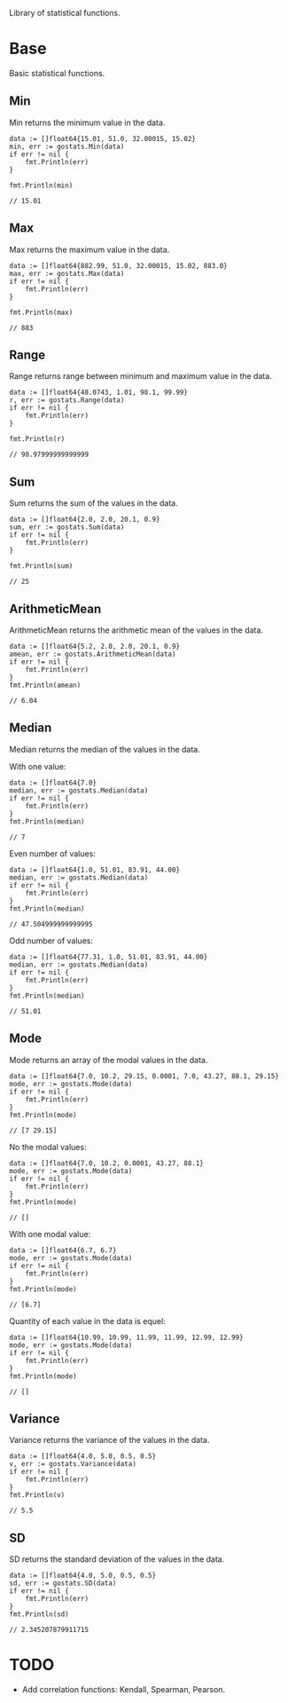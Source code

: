 Library of statistical functions.

# Base
Basic statistical functions.

## Min
Min returns the minimum value in the data. 

```
data := []float64{15.01, 51.0, 32.00015, 15.02}
min, err := gostats.Min(data)
if err != nil {
	fmt.Println(err)
}

fmt.Println(min)

// 15.01
```

## Max
Max returns the maximum value in the data.

```
data := []float64{882.99, 51.0, 32.00015, 15.02, 883.0}
max, err := gostats.Max(data)
if err != nil {
	fmt.Println(err)
}

fmt.Println(max)

// 883
```

## Range
Range returns range between minimum and maximum value in the data.

```
data := []float64{48.0743, 1.01, 98.1, 99.99}
r, err := gostats.Range(data)
if err != nil {
	fmt.Println(err)
}

fmt.Println(r)

// 98.97999999999999
```

## Sum
Sum returns the sum of the values in the data.

```
data := []float64{2.0, 2.0, 20.1, 0.9}
sum, err := gostats.Sum(data)
if err != nil {
	fmt.Println(err)
}

fmt.Println(sum)

// 25
```

## ArithmeticMean
ArithmeticMean returns the arithmetic mean of the values in the data.

```
data := []float64{5.2, 2.0, 2.0, 20.1, 0.9}
amean, err := gostats.ArithmeticMean(data)
if err != nil {
	fmt.Println(err)
}
fmt.Println(amean)

// 6.04
```

## Median
Median returns the median of the values in the data.

With one value:

```
data := []float64{7.0}
median, err := gostats.Median(data)
if err != nil {
	fmt.Println(err)
}
fmt.Println(median)

// 7
```

Even number of values:

```
data := []float64{1.0, 51.01, 83.91, 44.00}
median, err := gostats.Median(data)
if err != nil {
	fmt.Println(err)
}
fmt.Println(median)

// 47.504999999999995
```

Odd number of values:

```
data := []float64{77.31, 1.0, 51.01, 83.91, 44.00}
median, err := gostats.Median(data)
if err != nil {
	fmt.Println(err)
}
fmt.Println(median)

// 51.01
```

## Mode
Mode returns an array of the modal values in the data.

```
data := []float64{7.0, 10.2, 29.15, 0.0001, 7.0, 43.27, 88.1, 29.15}
mode, err := gostats.Mode(data)
if err != nil {
	fmt.Println(err)
}
fmt.Println(mode)

// [7 29.15]
```

No the modal values:

```
data := []float64{7.0, 10.2, 0.0001, 43.27, 88.1}
mode, err := gostats.Mode(data)
if err != nil {
	fmt.Println(err)
}
fmt.Println(mode)

// []
```

With one modal value:

```
data := []float64{6.7, 6.7}
mode, err := gostats.Mode(data)
if err != nil {
	fmt.Println(err)
}
fmt.Println(mode)

// [6.7]
```

Quantity of each value in the data is equel:

```
data := []float64{10.99, 10.99, 11.99, 11.99, 12.99, 12.99}
mode, err := gostats.Mode(data)
if err != nil {
	fmt.Println(err)
}
fmt.Println(mode)

// []
```

## Variance
Variance returns the variance of the values in the data.

```
data := []float64{4.0, 5.0, 0.5, 0.5}
v, err := gostats.Variance(data)
if err != nil {
	fmt.Println(err)
}
fmt.Println(v)

// 5.5
```

## SD
SD returns the standard deviation of the values in the data.

```
data := []float64{4.0, 5.0, 0.5, 0.5}
sd, err := gostats.SD(data)
if err != nil {
	fmt.Println(err)
}
fmt.Println(sd)

// 2.345207879911715
```

# TODO

* Add correlation functions: Kendall, Spearman, Pearson.